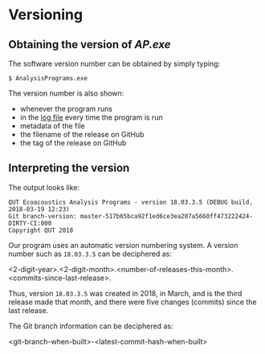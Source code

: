 # Versioning

## Obtaining the version of _AP.exe_

The software version number can be obtained by simply typing:

```
$ AnalysisPrograms.exe
```

The version number is also shown:

- whenever the program runs
- in the [log file](./logs.md) every time the program is run
- metadata of the file
- the filename of the release on GitHub
- the tag of the release on GitHub

## Interpreting the version

The output looks like:

```
QUT Ecoacoustics Analysis Programs - version 18.03.3.5 (DEBUG build, 2018-03-19 12:23)
Git branch-version: master-517b65bca92f1ed6ce3ea207a5660ff473222424-DIRTY-CI:000
Copyright QUT 2018
```

Our program uses an automatic version numbering system.
A version number such as `18.03.3.5` can be deciphered as:

&lt;2-digit-year&gt;.&lt;2-digit-month&gt;.&lt;number-of-releases-this-month&gt;.&lt;commits-since-last-release&gt;.

Thus, version `18.03.3.5` was created in 2018, in March, and is the third release
made that month, and there were five changes (commits) since the last release.

The Git branch information can be deciphered as:

&lt;git-branch-when-built&gt;-&lt;latest-commit-hash-when-built&gt;